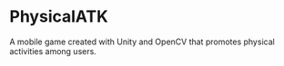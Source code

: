 # PhysicalATK
A mobile game created with Unity and OpenCV that promotes physical activities among users.
